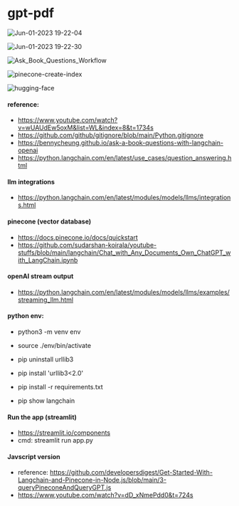 # gpt-pdf

![Jun-01-2023 19-22-04](https://github.com/jrhe123/gpt-pdf/assets/17329299/73d9e4a0-701e-424a-be28-83bc9c3be702)

![Jun-01-2023 19-22-30](https://github.com/jrhe123/gpt-pdf/assets/17329299/0a39f6e8-7037-4f80-bdd7-03ca6dae66dd)

![Ask_Book_Questions_Workflow](https://github.com/jrhe123/gpt-pdf/assets/17329299/8d095578-4d0d-4c84-b989-78eade98281e)

![pinecone-create-index](https://github.com/jrhe123/gpt-pdf/assets/17329299/73403dd3-341b-41e6-a7dd-4b7519772ec0)

![hugging-face](https://github.com/jrhe123/gpt-pdf/assets/17329299/0a1ce8f1-c0dc-4430-9a37-b8d2bc39cd34)


#### reference:

- https://www.youtube.com/watch?v=wUAUdEw5oxM&list=WL&index=8&t=1734s
- https://github.com/github/gitignore/blob/main/Python.gitignore
- https://bennycheung.github.io/ask-a-book-questions-with-langchain-openai
- https://python.langchain.com/en/latest/use_cases/question_answering.html

#### llm integrations

- https://python.langchain.com/en/latest/modules/models/llms/integrations.html

#### pinecone (vector database)

- https://docs.pinecone.io/docs/quickstart
- https://github.com/sudarshan-koirala/youtube-stuffs/blob/main/langchain/Chat_with_Any_Documents_Own_ChatGPT_with_LangChain.ipynb

#### openAI stream output

- https://python.langchain.com/en/latest/modules/models/llms/examples/streaming_llm.html

#### python env:

- python3 -m venv env
- source ./env/bin/activate
- pip uninstall urllib3
- pip install 'urllib3<2.0'

- pip install -r requirements.txt
- pip show langchain

#### Run the app (streamlit)

- https://streamlit.io/components
- cmd: streamlit run app.py

#### Javscript version

- reference: https://github.com/developersdigest/Get-Started-With-Langchain-and-Pinecone-in-Node.js/blob/main/3-queryPineconeAndQueryGPT.js
- https://www.youtube.com/watch?v=dD_xNmePdd0&t=724s
